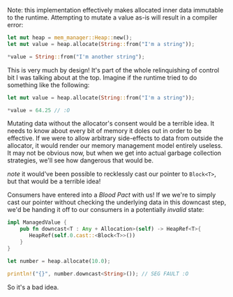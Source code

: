 Note: this implementation effectively makes allocated inner data immutable to the runtime. Attempting to mutate a value as-is will result
in a compiler error:

```rust
let mut heap = mem_manager::Heap::new();
let mut value = heap.allocate(String::from("I'm a string"));

*value = String::from("I'm another string");
```

This is very much by design! It's part of the whole relinquishing of control bit I was talking about at the top. Imagine 
if the runtime tried to do something like the following:

```rust 
let mut value = heap.allocate(String::from("I'm a string"));

*value = 64.25 // :O
``` 

Mutating data without the allocator's consent would be a terrible idea. It needs to know about every bit of memory it doles out 
in order to be effective. If we were to allow arbitrary side-effects to data from outside the allocator, it would
render our memory management model entirely useless. It may not be obvious now, but when we get into actual garbage collection strategies,
we'll see how dangerous that would be.

*note* it would've been possible to recklessly cast our pointer to `Block<T>`, but that would be a terrible idea!

Consumers have entered into a _Blood Pact_ with us! If we we're to simply cast our pointer without checking the underlying data in this downcast step, we'd be handing it off to our consumers in a potentially _invalid_ state:
```rust
impl ManagedValue {
    pub fn downcast<T : Any + Allocation>(self) -> HeapRef<T>{
       HeapRef(self.0.cast::<Block<T>>())
    }
}

let number = heap.allocate(10.0);

println!("{}", number.downcast<String>()); // SEG FAULT :O
```

So it's a bad idea.
